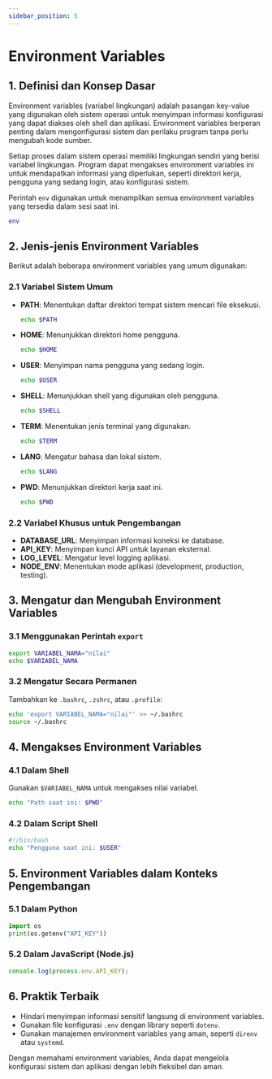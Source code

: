 ```yaml
---
sidebar_position: 5
---
```


# Environment Variables

## 1. Definisi dan Konsep Dasar
Environment variables (variabel lingkungan) adalah pasangan key-value yang digunakan oleh sistem operasi untuk menyimpan informasi konfigurasi yang dapat diakses oleh shell dan aplikasi. Environment variables berperan penting dalam mengonfigurasi sistem dan perilaku program tanpa perlu mengubah kode sumber.

Setiap proses dalam sistem operasi memiliki lingkungan sendiri yang berisi variabel lingkungan. Program dapat mengakses environment variables ini untuk mendapatkan informasi yang diperlukan, seperti direktori kerja, pengguna yang sedang login, atau konfigurasi sistem.

Perintah `env` digunakan untuk menampilkan semua environment variables yang tersedia dalam sesi saat ini.
```bash
env
```

## 2. Jenis-jenis Environment Variables
Berikut adalah beberapa environment variables yang umum digunakan:

### 2.1 Variabel Sistem Umum
- **PATH**: Menentukan daftar direktori tempat sistem mencari file eksekusi.
  ```bash
  echo $PATH
  ```
- **HOME**: Menunjukkan direktori home pengguna.
  ```bash
  echo $HOME
  ```
- **USER**: Menyimpan nama pengguna yang sedang login.
  ```bash
  echo $USER
  ```
- **SHELL**: Menunjukkan shell yang digunakan oleh pengguna.
  ```bash
  echo $SHELL
  ```
- **TERM**: Menentukan jenis terminal yang digunakan.
  ```bash
  echo $TERM
  ```
- **LANG**: Mengatur bahasa dan lokal sistem.
  ```bash
  echo $LANG
  ```
- **PWD**: Menunjukkan direktori kerja saat ini.
  ```bash
  echo $PWD
  ```

### 2.2 Variabel Khusus untuk Pengembangan
- **DATABASE_URL**: Menyimpan informasi koneksi ke database.
- **API_KEY**: Menyimpan kunci API untuk layanan eksternal.
- **LOG_LEVEL**: Mengatur level logging aplikasi.
- **NODE_ENV**: Menentukan mode aplikasi (development, production, testing).

## 3. Mengatur dan Mengubah Environment Variables
### 3.1 Menggunakan Perintah `export`
```bash
export VARIABEL_NAMA="nilai"
echo $VARIABEL_NAMA
```

### 3.2 Mengatur Secara Permanen
Tambahkan ke `.bashrc`, `.zshrc`, atau `.profile`:
```bash
echo 'export VARIABEL_NAMA="nilai"' >> ~/.bashrc
source ~/.bashrc
```

## 4. Mengakses Environment Variables
### 4.1 Dalam Shell
Gunakan `$VARIABEL_NAMA` untuk mengakses nilai variabel.
```bash
echo "Path saat ini: $PWD"
```

### 4.2 Dalam Script Shell
```bash
#!/bin/bash
echo "Pengguna saat ini: $USER"
```

## 5. Environment Variables dalam Konteks Pengembangan
### 5.1 Dalam Python
```python
import os
print(os.getenv("API_KEY"))
```

### 5.2 Dalam JavaScript (Node.js)
```javascript
console.log(process.env.API_KEY);
```

## 6. Praktik Terbaik
- Hindari menyimpan informasi sensitif langsung di environment variables.
- Gunakan file konfigurasi `.env` dengan library seperti `dotenv`.
- Gunakan manajemen environment variables yang aman, seperti `direnv` atau `systemd`.

Dengan memahami environment variables, Anda dapat mengelola konfigurasi sistem dan aplikasi dengan lebih fleksibel dan aman.
